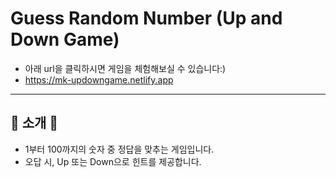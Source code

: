 # Guess Random Number (Up and Down Game)
- 아래 url을 클릭하시면 게임을 체험해보실 수 있습니다:)
- https://mk-updowngame.netlify.app
---
## 💠 소개 💠
- 1부터 100까지의 숫자 중 정답을 맞추는 게임입니다.
- 오답 시, Up 또는 Down으로 힌트를 제공합니다.

